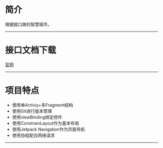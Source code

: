 # 简介
根据接口做的智慧城市。
***

# 接口文档下载
[官网](http://124.93.196.45:10001/)
***

# 项目特点
* 使用单Activiy+多Fragment结构
* 使用Git进行版本管理
* 使用viewBinding绑定控件
* 使用ConstrainLayout作为基本布局
* 使用Jetpack Navigation作为页面导航
* 使用协程配合网络请求
***

